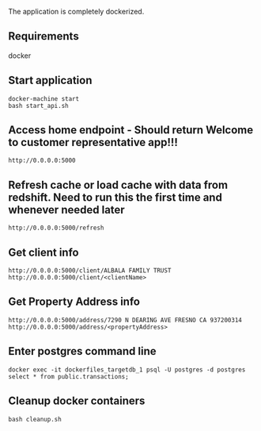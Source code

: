 The application is completely dockerized.

## Requirements
docker

## Start application
```
docker-machine start
bash start_api.sh
```

## Access home endpoint - Should return Welcome to customer representative app!!!
```
http://0.0.0.0:5000
```

## Refresh cache or load cache with data from redshift. Need to run this the first time and whenever needed later
```
http://0.0.0.0:5000/refresh
```

## Get client info
```
http://0.0.0.0:5000/client/ALBALA FAMILY TRUST
http://0.0.0.0:5000/client/<clientName>
```

## Get Property Address info
```
http://0.0.0.0:5000/address/7290 N DEARING AVE FRESNO CA 937200314
http://0.0.0.0:5000/address/<propertyAddress>
```

## Enter postgres command line
```
docker exec -it dockerfiles_targetdb_1 psql -U postgres -d postgres
select * from public.transactions;
```

## Cleanup docker containers
```
bash cleanup.sh
```
